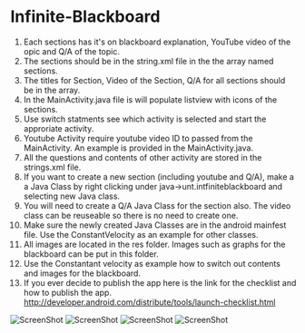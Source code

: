 # Infinite-Blackboard

1.  Each sections has it's on blackboard explanation, YouTube video of the opic and Q/A of the topic.
2.  The sections should be in the string.xml file in the the array named sections.
3.  The titles for Section, Video of the Section, Q/A for all sections should be in the array.
4.  In the MainActivity.java file is will populate listview with icons of the sections.
5.  Use switch statments see which activity is selected and start the approriate activity.
6.  Youtube Activity require youtube video ID to passed from the MainActivity. An example is provided in the MainActivity.java.
7.  All the questions and contents of other activity are stored in the strings.xml file.
8.  If you want to create a new section (including youtube and Q/A), make a a Java Class by right clicking under java->unt.intfiniteblackboard and selecting new Java class.
9.  You will need to create a Q/A Java Class for the section also. The video class can be reuseable so there is no need to create one.
10. Make sure the newly created Java Classes are in the android mainfest file. Use the ConstantVelocity as an example for other classes.
11. All images are located in the res folder. Images such as graphs for the blackboard can be put in this folder.
12. Use the Constantant velocity as example how to switch out contents and images for the blackboard.
13. If you ever decide to publish the app here is the link for the checklist and how to publish the app.
    http://developer.android.com/distribute/tools/launch-checklist.html

![ScreenShot](https://github.com/skmathew/Infinite-Blackboard/blob/master/Main%20Page.png) 
![ScreenShot](https://github.com/skmathew/Infinite-Blackboard/blob/master/Section.png)
![ScreenShot](https://github.com/skmathew/Infinite-Blackboard/blob/master/YouTube.png)
![ScreenShot](https://github.com/skmathew/Infinite-Blackboard/blob/master/Questions.png)
